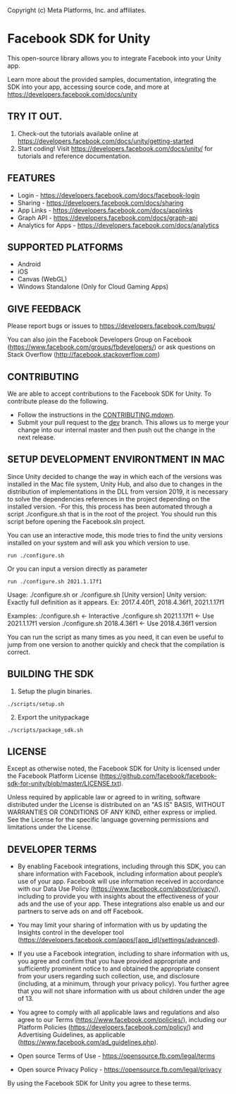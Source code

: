 Copyright (c) Meta Platforms, Inc. and affiliates.

Facebook SDK for Unity
========================

This open-source library allows you to integrate Facebook into your Unity app.

Learn more about the provided samples, documentation, integrating the SDK into your app, accessing source code, and more at https://developers.facebook.com/docs/unity

TRY IT OUT.
----------
1. Check-out the tutorials available online at https://developers.facebook.com/docs/unity/getting-started
2. Start coding! Visit https://developers.facebook.com/docs/unity/ for tutorials and reference documentation.

FEATURES
--------
* Login - https://developers.facebook.com/docs/facebook-login
* Sharing - https://developers.facebook.com/docs/sharing
* App Links - https://developers.facebook.com/docs/applinks
* Graph API - https://developers.facebook.com/docs/graph-api
* Analytics for Apps - https://developers.facebook.com/docs/analytics

SUPPORTED PLATFORMS
-------------------
* Android
* iOS
* Canvas (WebGL)
* Windows Standalone (Only for Cloud Gaming Apps)

GIVE FEEDBACK
-------------
Please report bugs or issues to https://developers.facebook.com/bugs/

You can also join the Facebook Developers Group on Facebook (https://www.facebook.com/groups/fbdevelopers/) or ask questions on Stack Overflow (http://facebook.stackoverflow.com)

CONTRIBUTING
-------------
We are able to accept contributions to the Facebook SDK for Unity. To contribute please do the following.
- Follow the instructions in the [CONTRIBUTING.mdown](https://github.com/facebook/facebook-sdk-for-unity/blob/master/CONTRIBUTING.mdown).
- Submit your pull request to the [dev](https://github.com/facebook/facebook-sdk-for-unity/tree/dev) branch. This allows us to merge your change into our internal master and then push out the change in the next release.

SETUP DEVELOPMENT ENVIRONTMENT IN MAC
-------------
Since Unity decided to change the way in which each of the versions was installed in the Mac file system, Unity Hub, and also due to changes in the distribution of implementations in the DLL from version 2019, it is necessary to solve the dependencies references in the project depending on the installed version.
-For this, this process has been automated through a script ./configure.sh that is in the root of the project. You should run this script before opening the Facebook.sln project.

You can use an interactive mode, this mode tries to find the unity versions installed on your system and will ask you which version to use.

```
run ./configure.sh
```
Or you can input a version directly as parameter

```
run ./configure.sh 2021.1.17f1
```

Usage:
./configure.sh
or
./configure.sh [Unity version]
Unity version: Exactly full definition as it appears. Ex: 2017.4.40f1, 2018.4.36f1, 2021.1.17f1

Examples:
./configure.sh                     <- Interactive
./configure.sh 2021.1.17f1         <- Use 2021.1.17f1 version
./configure.sh 2018.4.36f1         <- Use 2018.4.36f1 version

You can run the script as many times as you need, it can even be useful to jump from one version to another quickly and check that the compilation is correct.

BUILDING THE SDK
-------------
1. Setup the plugin binaries.
```
./scripts/setup.sh
```
2. Export the unitypackage
```
./scripts/package_sdk.sh
```

LICENSE
-------
Except as otherwise noted, the Facebook SDK for Unity is licensed under the Facebook Platform License (https://github.com/facebook/facebook-sdk-for-unity/blob/master/LICENSE.txt).

Unless required by applicable law or agreed to in writing, software distributed under the License is distributed on an "AS IS" BASIS, WITHOUT WARRANTIES OR CONDITIONS OF ANY KIND, either express or implied.  See the License for the specific language governing permissions and limitations under the License.

DEVELOPER TERMS
---------------

- By enabling Facebook integrations, including through this SDK, you can share information with Facebook, including information about people’s use of your app. Facebook will use information received in accordance with our Data Use Policy (https://www.facebook.com/about/privacy/), including to provide you with insights about the effectiveness of your ads and the use of your app.  These integrations also enable us and our partners to serve ads on and off Facebook.

- You may limit your sharing of information with us by updating the Insights control in the developer tool (https://developers.facebook.com/apps/[app_id]/settings/advanced).

- If you use a Facebook integration, including to share information with us, you agree and confirm that you have provided appropriate and sufficiently prominent notice to and obtained the appropriate consent from your users regarding such collection, use, and disclosure (including, at a minimum, through your privacy policy). You further agree that you will not share information with us about children under the age of 13.

- You agree to comply with all applicable laws and regulations and also agree to our Terms (https://www.facebook.com/policies/), including our Platform Policies (https://developers.facebook.com/policy/) and Advertising Guidelines, as applicable (https://www.facebook.com/ad_guidelines.php).

- Open source Terms of Use - https://opensource.fb.com/legal/terms

- Open source Privacy Policy - https://opensource.fb.com/legal/privacy

By using the Facebook SDK for Unity you agree to these terms.
